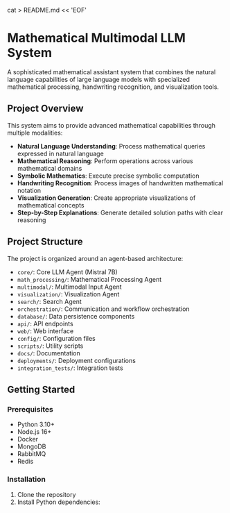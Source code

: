cat > README.md << 'EOF'
# Mathematical Multimodal LLM System

A sophisticated mathematical assistant system that combines the natural language capabilities of large language models with specialized mathematical processing, handwriting recognition, and visualization tools.

## Project Overview

This system aims to provide advanced mathematical capabilities through multiple modalities:

- **Natural Language Understanding**: Process mathematical queries expressed in natural language
- **Mathematical Reasoning**: Perform operations across various mathematical domains
- **Symbolic Mathematics**: Execute precise symbolic computation
- **Handwriting Recognition**: Process images of handwritten mathematical notation
- **Visualization Generation**: Create appropriate visualizations of mathematical concepts
- **Step-by-Step Explanations**: Generate detailed solution paths with clear reasoning

## Project Structure

The project is organized around an agent-based architecture:

- `core/`: Core LLM Agent (Mistral 7B)
- `math_processing/`: Mathematical Processing Agent
- `multimodal/`: Multimodal Input Agent
- `visualization/`: Visualization Agent 
- `search/`: Search Agent
- `orchestration/`: Communication and workflow orchestration
- `database/`: Data persistence components
- `api/`: API endpoints
- `web/`: Web interface
- `config/`: Configuration files
- `scripts/`: Utility scripts
- `docs/`: Documentation
- `deployments/`: Deployment configurations
- `integration_tests/`: Integration tests

## Getting Started

### Prerequisites

- Python 3.10+
- Node.js 16+
- Docker
- MongoDB
- RabbitMQ
- Redis

### Installation

1. Clone the repository
2. Install Python dependencies: